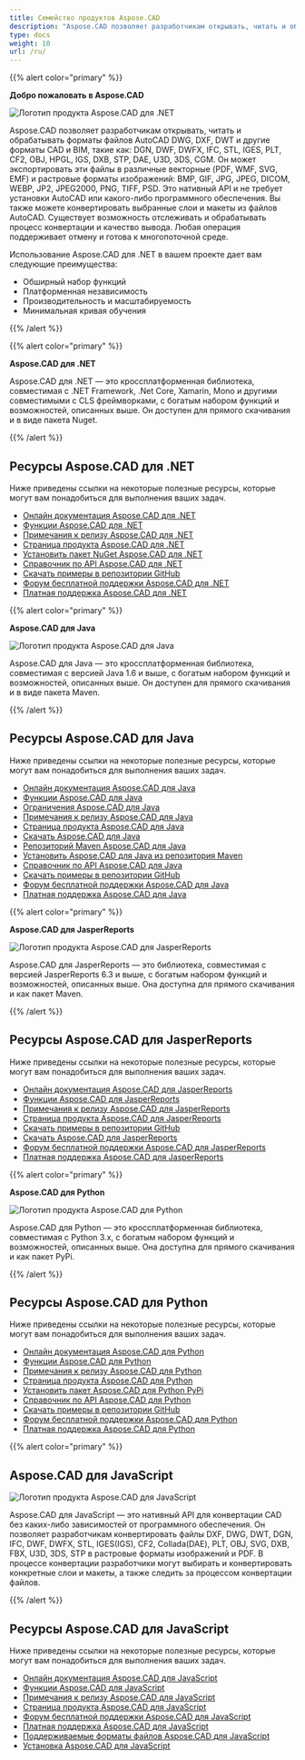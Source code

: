```yaml
---
title: Семейство продуктов Aspose.CAD
description: "Aspose.CAD позволяет разработчикам открывать, читать и обрабатывать форматы файлов AutoCAD DWG, DXF, DWT и другие форматы CAD и BIM, такие как: DGN, DWF, DWFX, IFC, STL, IGES, PLT, CF2, OBJ, HPGL, IGS, DXB, STP, DAE, U3D, 3DS, CGM"
type: docs
weight: 10
url: /ru/
---
```


{{% alert color="primary" %}}

**Добро пожаловать в Aspose.CAD**

![Логотип продукта Aspose.CAD для .NET](/cad/_assets/home_1.png)

Aspose.CAD позволяет разработчикам открывать, читать и обрабатывать форматы файлов AutoCAD DWG, DXF, DWT и другие форматы CAD и BIM, такие как: DGN, DWF, DWFX, IFC, STL, IGES, PLT, CF2, OBJ, HPGL, IGS, DXB, STP, DAE, U3D, 3DS, CGM. Он может экспортировать эти файлы в различные векторные (PDF, WMF, SVG, EMF) и растровые форматы изображений: BMP, GIF, JPG, JPEG, DICOM, WEBP, JP2, JPEG2000, PNG, TIFF, PSD. Это нативный API и не требует установки AutoCAD или какого-либо программного обеспечения. Вы также можете конвертировать выбранные слои и макеты из файлов AutoCAD.
Существует возможность отслеживать и обрабатывать процесс конвертации и качество вывода. Любая операция поддерживает отмену и готова к многопоточной среде.

Использование Aspose.CAD для .NET в вашем проекте дает вам следующие преимущества:

- Обширный набор функций
- Платформенная независимость
- Производительность и масштабируемость
- Минимальная кривая обучения

{{% /alert %}}

{{% alert color="primary" %}}

**Aspose.CAD для .NET**

Aspose.CAD для .NET — это кроссплатформенная библиотека, совместимая с .NET Framework, .Net Core, Xamarin, Mono и другими совместимыми с CLS фреймворками, с богатым набором функций и возможностей, описанных выше. Он доступен для прямого скачивания и в виде пакета Nuget.

{{% /alert %}}

## **Ресурсы Aspose.CAD для .NET**

Ниже приведены ссылки на некоторые полезные ресурсы, которые могут вам понадобиться для выполнения ваших задач.

- [Онлайн документация Aspose.CAD для .NET](/ru/cad/net/)
- [Функции Aspose.CAD для .NET](/ru/cad/net/product-overview/#advanced-api-features)
- [Примечания к релизу Aspose.CAD для .NET](https://releases.aspose.com/cad/net/release-notes/)
- [Страница продукта Aspose.CAD для .NET](https://products.aspose.com/cad/net/)
- [Установить пакет NuGet Aspose.CAD для .NET](https://www.nuget.org/packages/Aspose.CAD/)
- [Справочник по API Aspose.CAD для .NET](https://reference.aspose.com/cad/net)
- [Скачать примеры в репозитории GitHub](https://github.com/aspose-cad/Aspose.CAD-for-.NET)
- [Форум бесплатной поддержки Aspose.CAD для .NET](https://forum.aspose.com/c/cad/19)
- [Платная поддержка Aspose.CAD для .NET](https://helpdesk.aspose.com/)

{{% alert color="primary" %}}

**Aspose.CAD для Java**

![Логотип продукта Aspose.CAD для Java](/cad/_assets/home_2.png)

Aspose.CAD для Java — это кроссплатформенная библиотека, совместимая с версией Java 1.6 и выше, с богатым набором функций и возможностей, описанных выше. Он доступен для прямого скачивания и в виде пакета Maven.

{{% /alert %}}

## **Ресурсы Aspose.CAD для Java**

Ниже приведены ссылки на некоторые полезные ресурсы, которые могут вам понадобиться для выполнения ваших задач.

- [Онлайн документация Aspose.CAD для Java](/ru/cad/java/)
- [Функции Aspose.CAD для Java](/ru/cad/java/product-overview/#advanced-api-features)
- [Ограничения Aspose.CAD для Java](/ru/cad/java/product-overview/#not-yet-supported)
- [Примечания к релизу Aspose.CAD для Java](https://releases.aspose.com/cad/java/release-notes/)
- [Страница продукта Aspose.CAD для Java](https://products.aspose.com/cad/java/)
- [Скачать Aspose.CAD для Java](https://releases.aspose.com/cad/java/)
- [Репозиторий Maven Aspose.CAD для Java](https://releases.aspose.com/java/repo/com/aspose/aspose-cad/)
- [Установить Aspose.CAD для Java из репозитория Maven](/ru/cad/java/installation/)
- [Справочник по API Aspose.CAD для Java](https://reference.aspose.com/cad/java)
- [Скачать примеры в репозитории GitHub](https://github.com/aspose-cad/Aspose.CAD-for-Java)
- [Форум бесплатной поддержки Aspose.CAD для Java](https://forum.aspose.com/c/cad/19)
- [Платная поддержка Aspose.CAD для Java](https://helpdesk.aspose.com/)

{{% alert color="primary" %}}

**Aspose.CAD для JasperReports**

![Логотип продукта Aspose.CAD для JasperReports](/cad/_assets/home_3.png)

Aspose.CAD для JasperReports — это библиотека, совместимая с версией JasperReports 6.3 и выше, с богатым набором функций и возможностей, описанных выше. Она доступна для прямого скачивания и как пакет Maven.

{{% /alert %}}

## **Ресурсы Aspose.CAD для JasperReports**

Ниже приведены ссылки на некоторые полезные ресурсы, которые могут вам понадобиться для выполнения ваших задач.

- [Онлайн документация Aspose.CAD для JasperReports](/ru/cad/jasperreports/)
- [Функции Aspose.CAD для JasperReports](/ru/cad/jasperreports/features-overview/)
- [Примечания к релизу Aspose.CAD для JasperReports](https://releases.aspose.com/cad/jasperreports/release-notes/)
- [Страница продукта Aspose.CAD для JasperReports](https://products.aspose.com/cad/jasperreports/)
- [Скачать примеры в репозитории GitHub](https://github.com/aspose-cad/Aspose.CAD-for-JasperReports)
- [Скачать Aspose.CAD для JasperReports](https://downloads.aspose.com/cad/jasperreports)
- [Форум бесплатной поддержки Aspose.CAD для JasperReports](https://forum.aspose.com/c/cad/19)
- [Платная поддержка Aspose.CAD для JasperReports](https://helpdesk.aspose.com/)

{{% alert color="primary" %}}

**Aspose.CAD для Python**

![Логотип продукта Aspose.CAD для Python](/cad/_assets/home_4.png)

Aspose.CAD для Python — это кроссплатформенная библиотека, совместимая с Python 3.x, с богатым набором функций и возможностей, описанных выше. Она доступна для прямого скачивания и как пакет PyPi.

{{% /alert %}}

## **Ресурсы Aspose.CAD для Python**

Ниже приведены ссылки на некоторые полезные ресурсы, которые могут вам понадобиться для выполнения ваших задач.

- [Онлайн документация Aspose.CAD для Python](/ru/cad/python-net/)
- [Функции Aspose.CAD для Python](/ru/cad/python-net/product-overview/#advanced-api-features)
- [Примечания к релизу Aspose.CAD для Python](https://releases.aspose.com/cad/python-net/release-notes/)
- [Страница продукта Aspose.CAD для Python](https://products.aspose.com/cad/python-net/)
- [Установить пакет Aspose.CAD для Python PyPi](https://pypi.org/project/aspose-cad/)
- [Справочник по API Aspose.CAD для Python](https://reference.aspose.com/cad/python-net)
- [Скачать примеры в репозитории GitHub](https://github.com/aspose-cad/Aspose.CAD-for-Python)
- [Форум бесплатной поддержки Aspose.CAD для Python](https://forum.aspose.com/c/cad/19)
- [Платная поддержка Aspose.CAD для Python](https://helpdesk.aspose.com/)

{{% alert color="primary" %}}

## **Aspose.CAD для JavaScript**

![Логотип продукта Aspose.CAD для JavaScript](/cad/_assets/home_5.png)

Aspose.CAD для JavaScript — это нативный API для конвертации CAD без каких-либо зависимостей от программного обеспечения. Он позволяет разработчикам конвертировать файлы DXF, DWG, DWT, DGN, IFC, DWF, DWFX, STL, IGES(IGS), CF2, Collada(DAE), PLT, OBJ, SVG, DXB, FBX, U3D, 3DS, STP в растровые форматы изображений и PDF.
В процессе конвертации разработчики могут выбирать и конвертировать конкретные слои и макеты, а также следить за процессом конвертации файлов.

{{% /alert %}}

## **Ресурсы Aspose.CAD для JavaScript**

Ниже приведены ссылки на некоторые полезные ресурсы, которые могут вам понадобиться для выполнения ваших задач.

- [Онлайн документация Aspose.CAD для JavaScript](/ru/cad/javascript-net/)
- [Функции Aspose.CAD для JavaScript](/ru/cad/javascript-net/features/)
- [Примечания к релизу Aspose.CAD для JavaScript](https://releases.aspose.com/cad/javascript-net/release-notes/)
- [Страница продукта Aspose.CAD для JavaScript](https://products.aspose.com/cad/javascript-net/)
- [Форум бесплатной поддержки Aspose.CAD для JavaScript](https://forum.aspose.com/c/cad/19)
- [Платная поддержка Aspose.CAD для JavaScript](https://helpdesk.aspose.com/)
- [Поддерживаемые форматы файлов Aspose.CAD для JavaScript](/ru/cad/javascript-net/supported-file-formats/)
- [Установка Aspose.CAD для JavaScript](/ru/cad/javascript-net/installation/)
